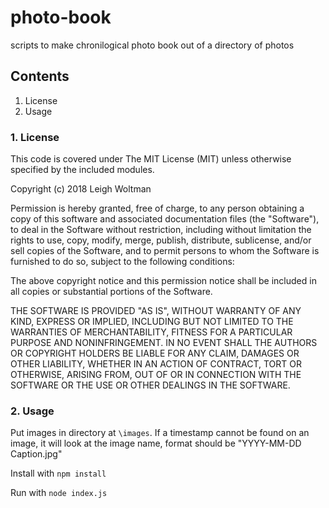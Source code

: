 photo-book
=======

scripts to make chronilogical photo book out of a directory of photos

Contents
--------

 1. License
 2. Usage

### 1. License

This code is covered under The MIT License (MIT) unless otherwise specified by 
the included modules. 

Copyright (c) 2018 Leigh Woltman

Permission is hereby granted, free of charge, to any person obtaining a copy
of this software and associated documentation files (the "Software"), to deal
in the Software without restriction, including without limitation the rights
to use, copy, modify, merge, publish, distribute, sublicense, and/or sell
copies of the Software, and to permit persons to whom the Software is
furnished to do so, subject to the following conditions:

The above copyright notice and this permission notice shall be included in
all copies or substantial portions of the Software.

THE SOFTWARE IS PROVIDED "AS IS", WITHOUT WARRANTY OF ANY KIND, EXPRESS OR
IMPLIED, INCLUDING BUT NOT LIMITED TO THE WARRANTIES OF MERCHANTABILITY,
FITNESS FOR A PARTICULAR PURPOSE AND NONINFRINGEMENT. IN NO EVENT SHALL THE
AUTHORS OR COPYRIGHT HOLDERS BE LIABLE FOR ANY CLAIM, DAMAGES OR OTHER
LIABILITY, WHETHER IN AN ACTION OF CONTRACT, TORT OR OTHERWISE, ARISING FROM,
OUT OF OR IN CONNECTION WITH THE SOFTWARE OR THE USE OR OTHER DEALINGS IN
THE SOFTWARE.

### 2. Usage

Put images in directory at ```\images```. If a timestamp cannot be found on an image, it will look at the image name, format should be "YYYY-MM-DD Caption.jpg"

Install with ```npm install```

Run with ```node index.js```
